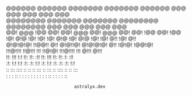                                                                               
 @@@@@@    @@@@@@   @@@@@@@  @@@@@@@    @@@@@@   @@@       @@@ @@@  @@@  @@@  
@@@@@@@@  @@@@@@@   @@@@@@@  @@@@@@@@  @@@@@@@@  @@@       @@@ @@@  @@@  @@@  
@@!  @@@  !@@         @@!    @@!  @@@  @@!  @@@  @@!       @@! !@@  @@!  !@@  
!@!  @!@  !@!         !@!    !@!  @!@  !@!  @!@  !@!       !@! @!!  !@!  @!!  
@!@!@!@!  !!@@!!      @!!    @!@!!@!   @!@!@!@!  @!!        !@!@!    !@@!@!   
!!!@!!!!   !!@!!!     !!!    !!@!@!    !!!@!!!!  !!!         @!!!     @!!!    
!!:  !!!       !:!    !!:    !!: :!!   !!:  !!!  !!:         !!:     !: :!!   
:!:  !:!      !:!     :!:    :!:  !:!  :!:  !:!   :!:        :!:    :!:  !:!  
::   :::  :::: ::      ::    ::   :::  ::   :::   :: ::::     ::     ::  :::  
 :   : :  :: : :       :      :   : :   :   : :  : :: : :     :      :   ::   
                                                                              
                              astralyx.dev
